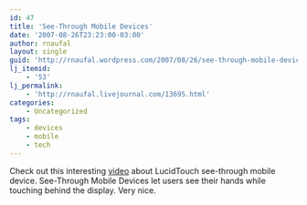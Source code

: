 ```yaml
---
id: 47
title: 'See-Through Mobile Devices'
date: '2007-08-26T23:23:00-03:00'
author: rnaufal
layout: single
guid: 'http://rnaufal.wordpress.com/2007/08/26/see-through-mobile-devices/'
lj_itemid:
    - '53'
lj_permalink:
    - 'http://rnaufal.livejournal.com/13695.html'
categories:
    - Uncategorized
tags:
    - devices
    - mobile
    - tech
---
```


Check out this interesting [video](http://www.technologyreview.com/player/07/08/24Greene/1.aspx) about LucidTouch see-through mobile device. See-Through Mobile Devices let users see their hands while touching behind the display. Very nice.
